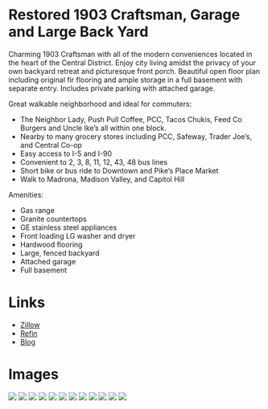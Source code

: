 # Restored 1903 Craftsman, Garage and Large Back Yard

Charming 1903 Craftsman with all of the modern conveniences located in the heart of the Central District.  Enjoy city living amidst the privacy of your own backyard retreat and picturesque front porch.  Beautiful open floor plan including original fir flooring and ample storage in a full basement with separate entry. Includes private parking with attached garage.

Great walkable neighborhood and ideal for commuters:
* The Neighbor Lady, Push Pull Coffee, PCC, Tacos Chukis, Feed Co Burgers and Uncle Ike’s all within one block.
* Nearby to many grocery stores including PCC, Safeway, Trader Joe’s, and Central Co-op
* Easy access to I-5 and I-90
* Convenient to 2, 3, 8, 11, 12, 43, 48 bus lines
* Short bike or bus ride to Downtown and Pike’s Place Market
* Walk to Madrona, Madison Valley, and Capitol Hill

Amenities:
* Gas range
* Granite countertops
* GE stainless steel appliances
* Front loading LG washer and dryer
* Hardwood flooring
* Large, fenced backyard
* Attached garage
* Full basement

# Links
* [Zillow](https://www.zillow.com/homedetails/1122-24th-Ave-Seattle-WA-98122/49024185_zpid/?view=public)
* [Refin](https://www.redfin.com/WA/Seattle/1122-24th-Ave-98122/home/146674)
* [Blog](http://24thandunionrental.blogspot.com/)

# Images
![](img/1.jpg)
![](img/2.jpg)
![](img/3.jpg)
![](img/4.jpg)
![](img/5.jpg)
![](img/6.jpg)
![](img/7.jpg)
![](img/8.jpg)
![](img/9.jpg)
![](img/10.jpg)
![](img/11.jpg)
![](img/12.jpg)
